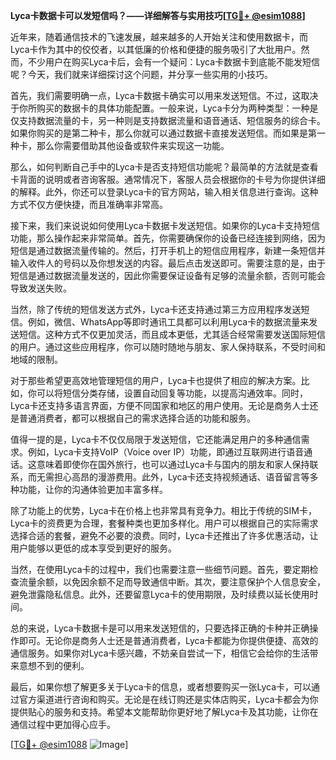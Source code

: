 **Lyca卡数据卡可以发短信吗？——详细解答与实用技巧[[TG💪+ @esim1088](https://t.me/s/esim1088)]**

近年来，随着通信技术的飞速发展，越来越多的人开始关注和使用数据卡，而Lyca卡作为其中的佼佼者，以其低廉的价格和便捷的服务吸引了大批用户。然而，不少用户在购买Lyca卡后，会有一个疑问：Lyca卡数据卡到底能不能发短信呢？今天，我们就来详细探讨这个问题，并分享一些实用的小技巧。

首先，我们需要明确一点，Lyca卡数据卡确实可以用来发送短信。不过，这取决于你所购买的数据卡的具体功能配置。一般来说，Lyca卡分为两种类型：一种是仅支持数据流量的卡，另一种则是支持数据流量和语音通话、短信服务的综合卡。如果你购买的是第二种卡，那么你就可以通过数据卡直接发送短信。而如果是第一种卡，那么你需要借助其他设备或软件来实现这一功能。

那么，如何判断自己手中的Lyca卡是否支持短信功能呢？最简单的方法就是查看卡背面的说明或者咨询客服。通常情况下，客服人员会根据你的卡号为你提供详细的解释。此外，你还可以登录Lyca卡的官方网站，输入相关信息进行查询。这种方式不仅方便快捷，而且准确率非常高。

接下来，我们来说说如何使用Lyca卡数据卡发送短信。如果你的Lyca卡支持短信功能，那么操作起来非常简单。首先，你需要确保你的设备已经连接到网络，因为短信是通过数据流量传输的。然后，打开手机上的短信应用程序，新建一条短信并输入收件人的号码以及你想发送的内容。最后点击发送即可。需要注意的是，由于短信是通过数据流量发送的，因此你需要保证设备有足够的流量余额，否则可能会导致发送失败。

当然，除了传统的短信发送方式外，Lyca卡还支持通过第三方应用程序发送短信。例如，微信、WhatsApp等即时通讯工具都可以利用Lyca卡的数据流量来发送短信。这种方式不仅更加灵活，而且成本更低，尤其适合经常需要发送国际短信的用户。通过这些应用程序，你可以随时随地与朋友、家人保持联系，不受时间和地域的限制。

对于那些希望更高效地管理短信的用户，Lyca卡也提供了相应的解决方案。比如，你可以将短信分类存储，设置自动回复等功能，以提高沟通效率。同时，Lyca卡还支持多语言界面，方便不同国家和地区的用户使用。无论是商务人士还是普通消费者，都可以根据自己的需求选择合适的功能和服务。

值得一提的是，Lyca卡不仅仅局限于发送短信，它还能满足用户的多种通信需求。例如，Lyca卡支持VoIP（Voice over IP）功能，即通过互联网进行语音通话。这意味着即使你在国外旅行，也可以通过Lyca卡与国内的朋友和家人保持联系，而无需担心高昂的漫游费用。此外，Lyca卡还支持视频通话、语音留言等多种功能，让你的沟通体验更加丰富多样。

除了功能上的优势，Lyca卡在价格上也非常具有竞争力。相比于传统的SIM卡，Lyca卡的资费更为合理，套餐种类也更加多样化。用户可以根据自己的实际需求选择合适的套餐，避免不必要的浪费。同时，Lyca卡还推出了许多优惠活动，让用户能够以更低的成本享受到更好的服务。

当然，在使用Lyca卡的过程中，我们也需要注意一些细节问题。首先，要定期检查流量余额，以免因余额不足而导致通信中断。其次，要注意保护个人信息安全，避免泄露隐私信息。此外，还要留意Lyca卡的使用期限，及时续费以延长使用时间。

总的来说，Lyca卡数据卡是可以用来发送短信的，只要选择正确的卡种并正确操作即可。无论你是商务人士还是普通消费者，Lyca卡都能为你提供便捷、高效的通信服务。如果你对Lyca卡感兴趣，不妨亲自尝试一下，相信它会给你的生活带来意想不到的便利。

最后，如果你想了解更多关于Lyca卡的信息，或者想要购买一张Lyca卡，可以通过官方渠道进行咨询和购买。无论是在线订购还是实体店购买，Lyca卡都会为你提供贴心的服务和支持。希望本文能帮助你更好地了解Lyca卡及其功能，让你在通信过程中更加得心应手。

[[TG💪+ @esim1088](https://t.me/s/esim1088) ![Image](https://i.postimg.cc/4NQfJmqS/Snipaste-2025-05-13-00-14-12.png)]